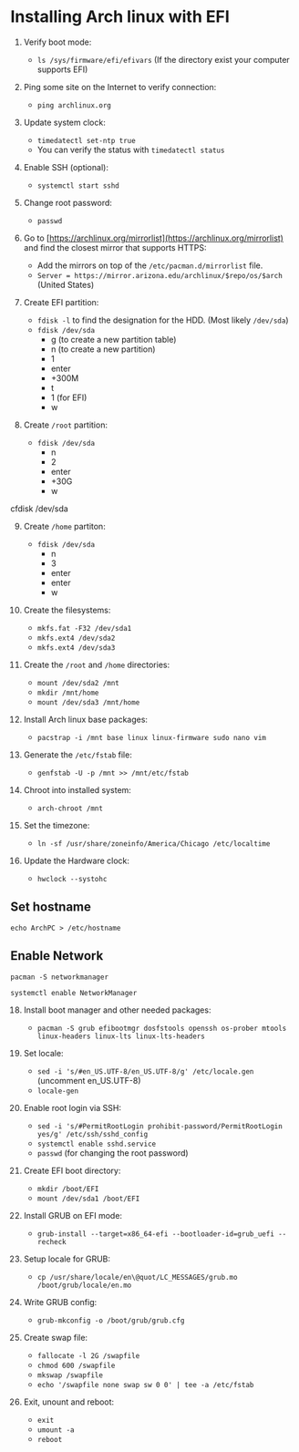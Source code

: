 # Installing Arch linux with EFI

1. Verify boot mode:
    - `ls /sys/firmware/efi/efivars` (If the directory exist your computer supports EFI)

2. Ping some site on the Internet to verify connection:
    - `ping archlinux.org`

3. Update system clock:
    - `timedatectl set-ntp true`
    - You can verify the status with `timedatectl status`

4. Enable SSH (optional):
    - `systemctl start sshd`

5. Change root password:
    - `passwd`

6. Go to [https://archlinux.org/mirrorlist](https://archlinux.org/mirrorlist) and find the closest mirror that supports HTTPS:
    - Add the mirrors on top of the `/etc/pacman.d/mirrorlist` file.
    - `Server = https://mirror.arizona.edu/archlinux/$repo/os/$arch` (United States)

7. Create EFI partition:
    - `fdisk -l` to find the designation for the HDD. (Most likely `/dev/sda`)
    - `fdisk /dev/sda`
        - g (to create a new partition table)
        - n (to create a new partition)
        - 1
        - enter
        - +300M
        - t
        - 1 (for EFI)
        - w

8. Create `/root` partition:
    - `fdisk /dev/sda`
        - n
        - 2
        - enter
        - +30G
        - w

cfdisk /dev/sda

9. Create `/home` partiton:
    - `fdisk /dev/sda`
        - n
        - 3
        - enter
        - enter
        - w

10. Create the filesystems:
    - `mkfs.fat -F32 /dev/sda1`
    - `mkfs.ext4 /dev/sda2`
    - `mkfs.ext4 /dev/sda3`

11. Create the `/root` and `/home` directories:
    - `mount /dev/sda2 /mnt`
    - `mkdir /mnt/home`
    - `mount /dev/sda3 /mnt/home`

12. Install Arch linux base packages:
    - `pacstrap -i /mnt base linux linux-firmware sudo nano vim`

13. Generate the `/etc/fstab` file:
    - `genfstab -U -p /mnt >> /mnt/etc/fstab`

14. Chroot into installed system:
    - `arch-chroot /mnt`

15. Set the timezone:
    - `ln -sf /usr/share/zoneinfo/America/Chicago /etc/localtime`

16. Update the Hardware clock:
    - `hwclock --systohc`

## Set hostname

`echo ArchPC > /etc/hostname`

## Enable Network

`pacman -S networkmanager`

`systemctl enable NetworkManager`

18. Install boot manager and other needed packages:
    - `pacman -S grub efibootmgr dosfstools openssh os-prober mtools linux-headers linux-lts linux-lts-headers`

19. Set locale:
    - `sed -i 's/#en_US.UTF-8/en_US.UTF-8/g' /etc/locale.gen` (uncomment en_US.UTF-8)
    - `locale-gen`

20. Enable root login via SSH:
    - `sed -i 's/#PermitRootLogin prohibit-password/PermitRootLogin yes/g' /etc/ssh/sshd_config`
    - `systemctl enable sshd.service`
    - `passwd` (for changing the root password)

21. Create EFI boot directory:
    - `mkdir /boot/EFI`
    - `mount /dev/sda1 /boot/EFI`

22. Install GRUB on EFI mode:
    - `grub-install --target=x86_64-efi --bootloader-id=grub_uefi --recheck`

23. Setup locale for GRUB:
    - `cp /usr/share/locale/en\@quot/LC_MESSAGES/grub.mo /boot/grub/locale/en.mo`

24. Write GRUB config:
    - `grub-mkconfig -o /boot/grub/grub.cfg`

25. Create swap file:
    - `fallocate -l 2G /swapfile`
    - `chmod 600 /swapfile`
    - `mkswap /swapfile`
    - `echo '/swapfile none swap sw 0 0' | tee -a /etc/fstab`

26. Exit, unount and reboot:
    - `exit`
    - `umount -a`
    - `reboot`
